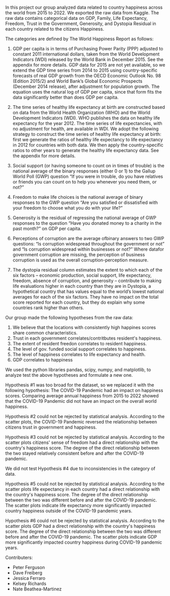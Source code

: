 In this project our group analyzed data related to country happiness across the world from 2015 to 2022.
We exported the raw data from Kaggle.
The raw data contains categorical data on GDP, Family, Life Expectancy, Freedom, Trust in the Government, Generosity, and Dystopia Residual in each country related to the citizens Happiness.

The categories are defined by The World Happiness Report as follows:

1. GDP per capita is in terms of Purchasing Power Parity (PPP) adjusted to constant 2011 international dollars, taken from the World Development Indicators (WDI) released by the World Bank in December 2015. See the appendix for more details. GDP data for 2015 are not yet available, so we extend the GDP time series from 2014 to 2015 using country-specific forecasts of real GDP growth from the OECD Economic Outlook No. 98 (Edition 2015/2) and World Bank’s Global Economic Prospects (December 2014 release), after adjustment for population growth. The equation uses the natural log of GDP per capita, since that form fits the data significantly better than does GDP per capita.

2. The time series of healthy life expectancy at birth are constructed based on data from the World Health Organization (WHO) and the World Development Indicators (WDI). WHO publishes the data on healthy life expectancy for the year 2012. The time series of life expectancies, with no adjustment for health, are available in WDI. We adopt the following strategy to construct the time series of healthy life expectancy at birth: first we generate the ratios of healthy life expectancy to life expectancy in 2012 for countries with both data. We then apply the country-specific ratios to other years to generate the healthy life expectancy data. See the appendix for more details. 

3. Social support (or having someone to count on in times of trouble) is the national average of the binary responses (either 0 or 1) to the Gallup World Poll (GWP) question “If you were in trouble, do you have relatives or friends you can count on to help you whenever you need them, or not?” 

4. Freedom to make life choices is the national average of binary responses to the GWP question “Are you satisfied or dissatisfied with your freedom to choose what you do with your life?” 

5. Generosity is the residual of regressing the national average of GWP responses to the question “Have you donated money to a charity in the past month?” on GDP per capita. 

6. Perceptions of corruption are the average ofbinary answers to two GWP questions: “Is corruption widespread throughout the government or not” and “Is corruption widespread within businesses or not?” Where datafor government corruption are missing, the perception of business corruption is used as the overall corruption-perception measure. 

7. The dystopia residual column estimates the extent to which each of the six factors – economic production, social support, life expectancy, freedom, absence of corruption, and generosity – contribute to making life evaluations higher in each country than they are in Dystopia, a hypothetical country that has values equal to the world’s lowest national averages for each of the six factors. They have no impact on the total score reported for each country, but they do explain why some countries rank higher than others.


Our group made the following hypotheses from the raw data:
1. We believe that the locations with consistently high happines scores share common characteristics. 
2. Trust in each government correlates/contritbutes resident's happiness.
3. The extent of resident freedon correlates to resident happiness.
4. The level of gov. funded social support correlates to happiness.
5. The level of happiness correlates to life expectancy and health.
6. GDP correlates to happiness

We used the python libraries pandas, scipy, numpy, and matplotlib, to analyze test the above hypotheses and formulate a new one.

Hypothesis #1 was too broad for the dataset, so we replaced it with the following hypothesis: The COVID-19 Pandemic had an impact on happiness scores.
Comparing average annual happiness from 2015 to 2022 showed that the COVID-19 Pandemic did not have an impact on the overall world happiness. 

Hypothesis #2 could not be rejected by statistical analysis. According to the scatter plots, the COVID-19 Pandemic reversed the relationship between citizens trust in government and happiness.

Hypothesis #3 could not be rejected by statistical analysis. According to the scatter plots citizens' sense of freedom had a direct relationship with the country's happiness score. The degree of the direct relationship between the two stayed relatively consistent before and after the COVID-19 pandemic.

We did not test Hypothesis #4 due to inconsistencies in the category of data.

Hypothesis #5 could not be rejected by statistical analysis. According to the scatter plots life expectancy in each country had a direct relationship with the country's happiness score. The degree of the direct relationship between the two was different before and after the COVID-19 pandemic. The scatter plots indicate life expectancy more significantly impacted country happiness outside of the COVID-19 pandemic years.

Hypothesis #6 could not be rejected by statistical analysis. According to the scatter plots GDP had a direct relationship with the country's happiness score. The degree of the direct relationship between the two was different before and after the COVID-19 pandemic. The scatter plots indicate GDP more significantly impacted country happiness during COVID-19 pandemic years.


Contributers:
* Peter Ferguson 
* Dave Freiberg 
* Jessica Ferraro 
* Kelsey Richards 
* Nate Beathea-Martinez 
